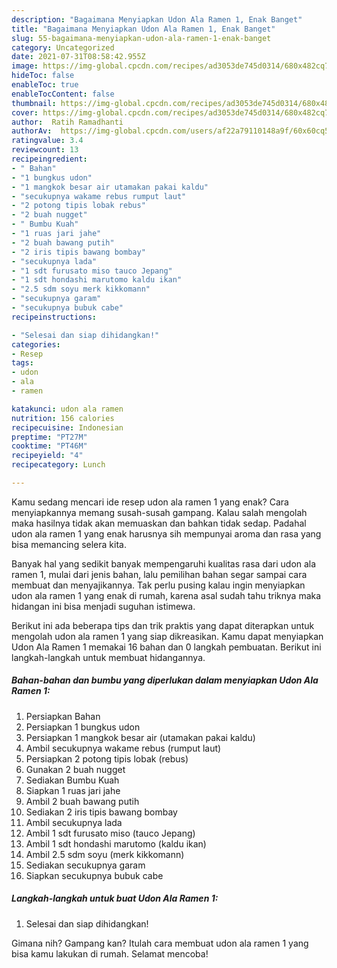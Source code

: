 ```yaml
---
description: "Bagaimana Menyiapkan Udon Ala Ramen 1, Enak Banget"
title: "Bagaimana Menyiapkan Udon Ala Ramen 1, Enak Banget"
slug: 55-bagaimana-menyiapkan-udon-ala-ramen-1-enak-banget
category: Uncategorized
date: 2021-07-31T08:58:42.955Z
image: https://img-global.cpcdn.com/recipes/ad3053de745d0314/680x482cq70/udon-ala-ramen-1-foto-resep-utama.jpg
hideToc: false
enableToc: true
enableTocContent: false
thumbnail: https://img-global.cpcdn.com/recipes/ad3053de745d0314/680x482cq70/udon-ala-ramen-1-foto-resep-utama.jpg
cover: https://img-global.cpcdn.com/recipes/ad3053de745d0314/680x482cq70/udon-ala-ramen-1-foto-resep-utama.jpg
author:  Ratih Ramadhanti
authorAv:  https://img-global.cpcdn.com/users/af22a79110148a9f/60x60cq50/avatar.jpg
ratingvalue: 3.4
reviewcount: 13
recipeingredient:
- " Bahan"
- "1 bungkus udon"
- "1 mangkok besar air utamakan pakai kaldu"
- "secukupnya wakame rebus rumput laut"
- "2 potong tipis lobak rebus"
- "2 buah nugget"
- " Bumbu Kuah"
- "1 ruas jari jahe"
- "2 buah bawang putih"
- "2 iris tipis bawang bombay"
- "secukupnya lada"
- "1 sdt furusato miso tauco Jepang"
- "1 sdt hondashi marutomo kaldu ikan"
- "2.5 sdm soyu merk kikkomann"
- "secukupnya garam"
- "secukupnya bubuk cabe"
recipeinstructions:

- "Selesai dan siap dihidangkan!"
categories:
- Resep
tags:
- udon
- ala
- ramen

katakunci: udon ala ramen 
nutrition: 156 calories
recipecuisine: Indonesian
preptime: "PT27M"
cooktime: "PT46M"
recipeyield: "4"
recipecategory: Lunch

---
```



Kamu sedang mencari ide resep udon ala ramen 1 yang enak? Cara menyiapkannya memang susah-susah gampang. Kalau salah mengolah maka hasilnya tidak akan memuaskan dan bahkan tidak sedap. Padahal udon ala ramen 1 yang enak harusnya sih mempunyai aroma dan rasa yang bisa memancing selera kita.




Banyak hal yang sedikit banyak mempengaruhi kualitas rasa dari udon ala ramen 1, mulai dari jenis bahan, lalu pemilihan bahan segar sampai cara membuat dan menyajikannya. Tak perlu pusing kalau ingin menyiapkan udon ala ramen 1 yang enak di rumah, karena asal sudah tahu triknya maka hidangan ini bisa menjadi suguhan istimewa.


Berikut ini ada beberapa tips dan trik praktis yang dapat diterapkan untuk mengolah udon ala ramen 1 yang siap dikreasikan. Kamu dapat menyiapkan Udon Ala Ramen 1 memakai 16 bahan dan 0 langkah pembuatan. Berikut ini langkah-langkah untuk membuat hidangannya.

<!--inarticleads1-->

##### Bahan-bahan dan bumbu yang diperlukan dalam menyiapkan Udon Ala Ramen 1:

1. Persiapkan  Bahan
1. Persiapkan 1 bungkus udon
1. Persiapkan 1 mangkok besar air (utamakan pakai kaldu)
1. Ambil secukupnya wakame rebus (rumput laut)
1. Persiapkan 2 potong tipis lobak (rebus)
1. Gunakan 2 buah nugget
1. Sediakan  Bumbu Kuah
1. Siapkan 1 ruas jari jahe
1. Ambil 2 buah bawang putih
1. Sediakan 2 iris tipis bawang bombay
1. Ambil secukupnya lada
1. Ambil 1 sdt furusato miso (tauco Jepang)
1. Ambil 1 sdt hondashi marutomo (kaldu ikan)
1. Ambil 2.5 sdm soyu (merk kikkomann)
1. Sediakan secukupnya garam
1. Siapkan secukupnya bubuk cabe




<!--inarticleads2-->

##### Langkah-langkah untuk buat Udon Ala Ramen 1:


1. Selesai dan siap dihidangkan!



Gimana nih? Gampang kan? Itulah cara membuat udon ala ramen 1 yang bisa kamu lakukan di rumah. Selamat mencoba!
